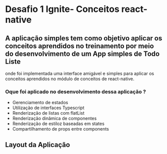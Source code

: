 # Desafio 1 Ignite- Conceitos react-native 

## A aplicação simples tem como  objetivo aplicar os  conceitos aprendidos no treinamento por meio do desenvolvimento de um App simples de Todo Liste 
onde foi implementada uma interface amigável e simples  para aplicar os conceitos aprendidos no módulo de conceitos de react-native.

### Oque foi aplicado no desenvolvimento dessa aplicação ?

- Gerenciamento de estados 
- Utilização de interfaces Typescript
- Renderização de listas com flatList
- Renderização dinâmica de componentes
- Renderização de estiloz baseadas em states
- Compartilhamento de props entre components


## Layout da Aplicação
